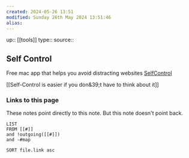 ```yaml
---
created: 2024-05-26 13:51
modified: Sunday 26th May 2024 13:51:46
alias:
---
```

up::  [[tools]]
type::
source::
## Self Control

Free mac app that helps you avoid distracting websites
[SelfControl](https://selfcontrolapp.com/)

[[Self-Control is easier if you don&39;t have to think about it]]

### Links to this page
These notes point directly to this note. But this note doesn't point back.
```dataview
LIST
FROM [[#]]
and !outgoing([[#]])
and -#map

SORT file.link asc
```
